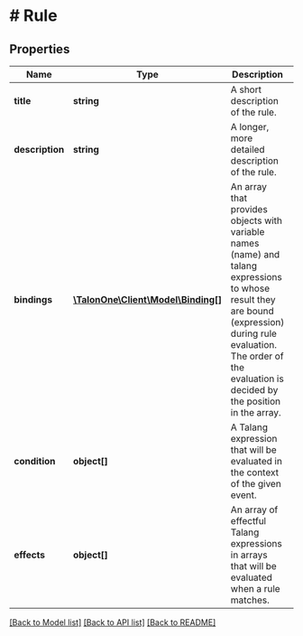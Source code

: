 # # Rule

## Properties

Name | Type | Description | Notes
------------ | ------------- | ------------- | -------------
**title** | **string** | A short description of the rule. | 
**description** | **string** | A longer, more detailed description of the rule. | [optional] 
**bindings** | [**\TalonOne\Client\Model\Binding[]**](Binding.md) | An array that provides objects with variable names (name) and talang expressions to whose result they are bound (expression) during rule evaluation. The order of the evaluation is decided by the position in the array. | [optional] 
**condition** | **object[]** | A Talang expression that will be evaluated in the context of the given event. | 
**effects** | **object[]** | An array of effectful Talang expressions in arrays that will be evaluated when a rule matches. | 

[[Back to Model list]](../../README.md#documentation-for-models) [[Back to API list]](../../README.md#documentation-for-api-endpoints) [[Back to README]](../../README.md)


